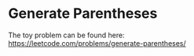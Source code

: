 # Generate Parentheses

The toy problem can be found here: https://leetcode.com/problems/generate-parentheses/